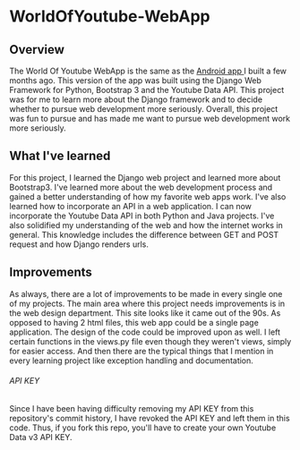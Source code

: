 # WorldOfYoutube-WebApp

## Overview
The World Of Youtube WebApp is the same as the [Android app ](https://github.com/Mikerah/WorldOfYoutube) I built a few months ago. This version of the app was built using the Django Web Framework for Python, Bootstrap 3 and the Youtube Data API. This project was for me to learn more about the Django framework and to decide whether to pursue web development more seriously. Overall, this project was fun to pursue and has made me want to pursue web development work more seriously.

## What I've learned
For this project, I learned the Django web project and learned more about Bootstrap3. I've learned more about the web development process and gained a better understanding of how my favorite web apps work. I've also learned how to incorporate an API in a web application. I can now incorporate the Youtube Data API in both Python and Java projects. I've also solidified my understanding of the web and how the internet works in general. This knowledge includes the difference between GET and POST request and how Django renders urls.

## Improvements
As always, there are a lot of improvements to be made in every single one of my projects. The main area where this project needs improvements is in the web design department. This site looks like it came out of the 90s. As opposed to having 2 html files, this web app could be a single page application. The design of the code could be improved upon as well. I left certain functions in the views.py file even though they weren't views, simply for easier access. And then there are the typical things that I mention in every learning project like exception handling and documentation.

###### API KEY
Since I have been having difficulty removing my API KEY from this repository's commit history, I have revoked the API KEY and left them in this code. Thus, if you fork this repo, you'll have to create your own Youtube Data v3 API KEY.
